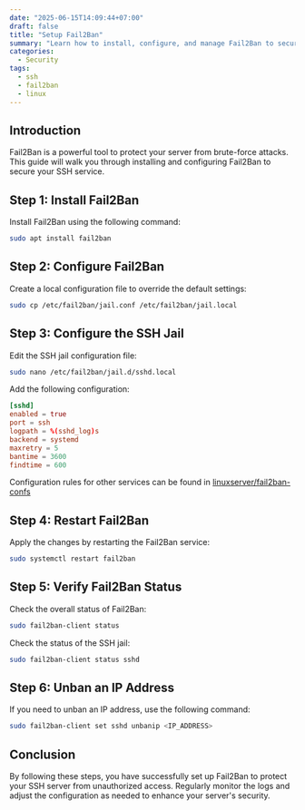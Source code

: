 ```yaml
---
date: "2025-06-15T14:09:44+07:00"
draft: false
title: "Setup Fail2Ban"
summary: "Learn how to install, configure, and manage Fail2Ban to secure your SSH server."
categories:
  - Security
tags:
  - ssh
  - fail2ban
  - linux
---
```


## Introduction

Fail2Ban is a powerful tool to protect your server from brute-force attacks. This guide will walk you through installing and configuring Fail2Ban to secure your SSH service.

## Step 1: Install Fail2Ban

Install Fail2Ban using the following command:

```bash
sudo apt install fail2ban
```

## Step 2: Configure Fail2Ban

Create a local configuration file to override the default settings:

```bash
sudo cp /etc/fail2ban/jail.conf /etc/fail2ban/jail.local
```

## Step 3: Configure the SSH Jail

Edit the SSH jail configuration file:

```bash
sudo nano /etc/fail2ban/jail.d/sshd.local
```

Add the following configuration:

```conf
[sshd]
enabled = true
port = ssh
logpath = %(sshd_log)s
backend = systemd
maxretry = 5
bantime = 3600
findtime = 600
```

Configuration rules for other services can be found in [linuxserver/fail2ban-confs](https://github.com/linuxserver/fail2ban-confs/tree/master/filter.d)

## Step 4: Restart Fail2Ban

Apply the changes by restarting the Fail2Ban service:

```bash
sudo systemctl restart fail2ban
```

## Step 5: Verify Fail2Ban Status

Check the overall status of Fail2Ban:

```bash
sudo fail2ban-client status
```

Check the status of the SSH jail:

```bash
sudo fail2ban-client status sshd
```

## Step 6: Unban an IP Address

If you need to unban an IP address, use the following command:

```bash
sudo fail2ban-client set sshd unbanip <IP_ADDRESS>
```

## Conclusion

By following these steps, you have successfully set up Fail2Ban to protect your SSH server from unauthorized access. Regularly monitor the logs and adjust the configuration as needed to enhance your server's security.
